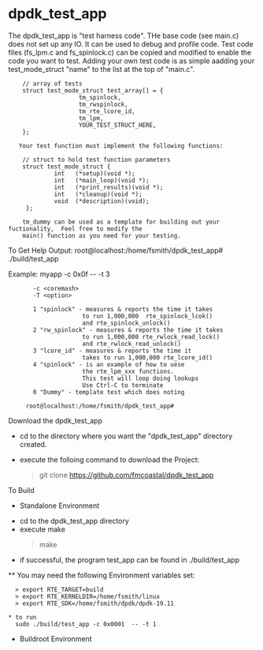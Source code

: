 # dpdk_test_app

The dpdk_test_app is "test harness code".  THe base code (see main.c) does not set up any IO. 
      It can be used to debug and profile code. Test code files (fs_lpm.c and fs_spinlock.c) 
      can be copied and modified to enable the code you want to test. Adding your own test code
      is as simple aadding your test_mode_struct "name" to the list at the top of "main.c". 

        // array of tests
        struct test_mode_struct test_array[] = {
                        tm_spinlock,
                        tm_rwspinlock,
                        tm_rte_lcore_id,
                        tm_lpm,
                        YOUR_TEST_STRUCT_HERE,
        };

       Your test function must implement the following functions:
          
        // struct to hold test function parameters
        struct test_mode_struct {
                 int   (*setup)(void *);
                 int   (*main_loop)(void *);
                 int   (*print_results)(void *);
                 int   (*cleanup)(void *);
                 void  (*description)(void);
         };

        tm_dummy can be used as a template for building out your fuctionality,  Feel free to modify the 
        main() function as you need for your testing.


To Get Help Output:
         root@localhost:/home/fsmith/dpdk_test_app# ./build/test_app

  Example:
     myapp -c 0x0f -- -t 3

           -c <coremash>
           -T <option>

           1 "spinlock" - measures & reports the time it takes
                         to run 1,000,000  rte_spinlock_lcok()
                         and rte_spinlock_unlock()
           2 "rw_spinlock" - measures & reports the time it takes
                         to run 1,000,000 rte_rwlock_read_lock()
                         and rte_rwlock_read_unlock()
           3 "lcore_id" - measures & reports the time it
                         takes to run 1,000,000 rte_lcore_id()
           4 "spinlock" - is an example of how to uese
                         the rte_lpm_xxx functions.
                         This test will loop doing lookups
                         Use Ctrl-C to terminate
           0 "Dummy" - template test which does noting

         root@localhost:/home/fsmith/dpdk_test_app#



Download the dpdk_test_app

   * cd to the directory where you want the "dpdk_test_app" directory created.
   * execute the folloing command to download the Project:

      > git clone https://github.com/fmcoastal/dpdk_test_app

To Build 
  - Standalone Environment 
  
   * cd to the dpdk_test_app directory 
   * execute make 
      > make
   * if successful,  the program test_app can be found in 
      ./build/test_app

   ** You may need the following Environment variables set:

      > export RTE_TARGET=build
      > export RTE_KERNELDIR=/home/fsmith/linux
      > export RTE_SDK=/home/fsmith/dpdk/dpdk-19.11

    * to run
      sudo ./build/test_app -c 0x0001  -- -t 1

  - Buildroot Environment 


